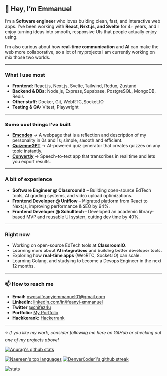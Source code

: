 ## 👋 Hey, I’m Emmanuel  

I’m a **Software engineer** who loves building clean, fast, and interactive web apps. I’ve been working with **React, Next.js, and Svelte** for 4+ years, and I enjoy turning ideas into smooth, responsive UIs that people actually enjoy using.  

I’m also curious about how **real-time communication** and **AI** can make the web more collaborative, so a lot of my projects i am currently working on mix those two worlds.  

---

### What I use most
- **Frontend:** React.js, Next.js, Svelte, Tailwind, Redux, Zustand  
- **Backend & DBs:** Node.js, Express, Supabase, PostgreSQL, MongoDB, Redis  
- **Other stuff:** Docker, Git, WebRTC, Socket.IO  
- **Testing & QA:** Vitest, Playwright  

---

### Some cool things I’ve built
- **[Emcodes](https://emcodes.xyz)**  → A webpage that is a reflection and description of my personality in 0s and 1s; simple, smooth and efficient. 
- **[QuizemeGPT](http://assign-gpt.vercel.app)** → AI-powered quiz generator that creates quizzes on any topic instantly.  
- **[Convertly](https://stt-app-roan.vercel.app)** → Speech-to-text app that transcribes in real time and lets you export results.  
<!--- - **[MeetLite(WIP)](https://meetlite.app)** → Real-time video chat app with screen sharing, smart scheduling, and in-meeting tools. -->
---

### A bit of experience
- **Software Engineer @ ClassroomIO** – Building open-source EdTech tools, AI grading systems, and video upload optimizations.  
- **Frontend Developer @ Uniflow** – Migrated platform from React to Next.js, improving performance & SEO by 94%.  
- **Frontend Developer @ Schulltech** – Developed an academic library-based MVP and reusable UI system, cutting dev time by 40%.  

---

### Right now
- Working on open-source EdTech tools at **ClassroomIO**.  
- Learning more about **AI integrations** and building better developer tools.  
- Exploring how **real-time apps** (WebRTC, Socket.IO) can scale.
- Learning Golang, and studying to become a Devops Engineer in the next 12 months. 

---

### 📫  How to reach me
- **Email:** [nwosuifeanyiemmanuel01@gmail.com](mailto:nwosuifeanyiemmanuel01@gmail.com)  
- **LinkedIn:** [linkedin.com/in/ifeanyi-emmanuel](https://www.linkedin.com/in/nwosuifeanyiemmanuel)
- **Twitter** [@chifez4u](https://www.twitter.com/chifez4u) 
- **Portfolio:** [My Portfolio](https://emcodes.xyz)
- **Hackkerank:** [Hackerrank](https://www.hackerrank.com/profile/chifez1)  

---

⭐️ *If you like my work, consider following me here on GitHub or checking out one of my projects above!*  


[![Anurag's github stats](https://github-readme-stats.vercel.app/api?username=Chifez&theme=blue-green)](https://github.com/Chifez/github-readme-stats)

[![Naereen's top languages](https://github-readme-stats.vercel.app/api/top-langs/?username=Chifez&theme=blue-green)](https://github.com/DenverCoder1/github-readme-stats)
[![DenverCoder1's github streak](https://github-readme-streak-stats.herokuapp.com/?user=Chifez&theme=blue-green)](https://github.com/DenverCoder1/github-readme-stats)

![stats](https://hits.seeyoufarm.com/api/count/incr/badge.svg?url=https%3A%2F%2Fgithub.com%2F{Chifez}1212%2Fhit-counter)
<!-- ![commit](https://custom-icon-badges.demolab.com/github/last-commit/Chifez/custom-icon-badges?logo=history&logoColor=white) -->
<!---
Chifez/Chifez is a ✨ special ✨ repository because its `README.md` (this file) appears on your GitHub profile.
You can click the Preview link to take a look at your changes.
--->
